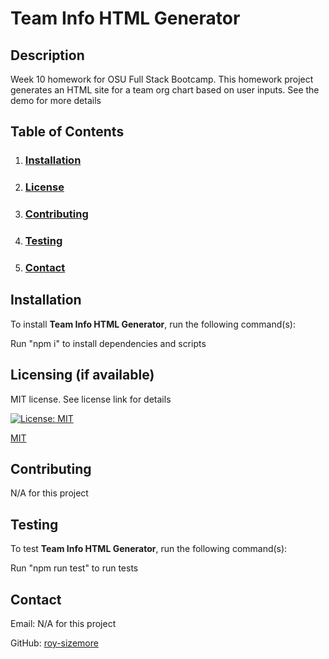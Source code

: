 # **Team Info HTML Generator**

  ## **Description**
  
  Week 10 homework for OSU Full Stack Bootcamp. This homework project generates an HTML site for a team org chart based on user inputs. See the demo for more details
  
  ## **Table of Contents**
  
  1. ### [Installation](#installation)
  
  2. ### [License](#license)
  
  3. ### [Contributing](#contributing)
  
  4. ### [Testing](#testing)
  
  5. ### [Contact](#contact)
  
  ## **Installation**
  
  To install **Team Info HTML Generator**, run the following command(s):
  
  Run "npm i" to install dependencies and scripts
  
  ## **Licensing** (if available)
  
  MIT license. See license link for details
  
  [![License: MIT](https://img.shields.io/badge/License-MIT-yellow.svg)](https://opensource.org/licenses/MIT)
  
  [MIT](https://opensource.org/licenses/MIT)
    
  ## **Contributing**
  
  N/A for this project
  
  ## **Testing**
  
  To test **Team Info HTML Generator**, run the following command(s):
  
  Run "npm run test" to run tests
    
  ## **Contact**
  
  Email: N/A for this project

  GitHub: [roy-sizemore](https://github.com/roy-sizemore/)

  